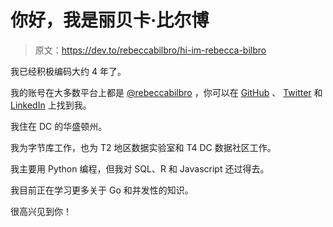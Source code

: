 # 你好，我是丽贝卡·比尔博

> 原文：<https://dev.to/rebeccabilbro/hi-im-rebecca-bilbro>

我已经积极编码大约 4 年了。

我的账号在大多数平台上都是 [@rebeccabilbro](https://dev.to/rebeccabilbro) ，你可以在 [GitHub](https://github.com/rebeccabilbro) 、 [Twitter](https://twitter.com/RebeccaBilbro) 和 [LinkedIn](https://www.linkedin.com/in/rebeccabilbro/) 上找到我。

我住在 DC 的华盛顿州。

我为字节库工作，也为 T2 地区数据实验室和 T4 DC 数据社区工作。

我主要用 Python 编程，但我对 SQL、R 和 Javascript 还过得去。

我目前正在学习更多关于 Go 和并发性的知识。

很高兴见到你！